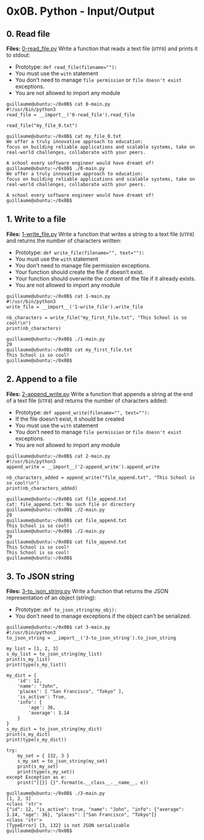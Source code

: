 # 0x0B. Python - Input/Output

## 0. Read file
**Files:** [0-read_file.py](0-read_file.py)
Write a function that reads a text file (`UTF8`) and prints it to stdout:

* Prototype: `def read_file(filename=""):`
* You must use the `with` statement
* You don’t need to manage `file permission` or `file doesn't exist` exceptions.
* You are not allowed to import any module
```
guillaume@ubuntu:~/0x0B$ cat 0-main.py
#!/usr/bin/python3
read_file = __import__('0-read_file').read_file

read_file("my_file_0.txt")

guillaume@ubuntu:~/0x0B$ cat my_file_0.txt
We offer a truly innovative approach to education:
focus on building reliable applications and scalable systems, take on real-world challenges, collaborate with your peers. 

A school every software engineer would have dreamt of!
guillaume@ubuntu:~/0x0B$ ./0-main.py
We offer a truly innovative approach to education:
focus on building reliable applications and scalable systems, take on real-world challenges, collaborate with your peers. 

A school every software engineer would have dreamt of!
guillaume@ubuntu:~/0x0B$ 
```
## 1. Write to a file
**Files:** [1-write_file.py](1-write_file.py)
Write a function that writes a string to a text file (`UTF8`) and returns the number of characters written:

* Prototype: `def write_file(filename="", text=""):`
* You must use the `with` statement
* You don’t need to manage file permission exceptions.
* Your function should create the file if doesn’t exist.
* Your function should overwrite the content of the file if it already exists.
* You are not allowed to import any module
```
guillaume@ubuntu:~/0x0B$ cat 1-main.py
#!/usr/bin/python3
write_file = __import__('1-write_file').write_file

nb_characters = write_file("my_first_file.txt", "This School is so cool!\n")
print(nb_characters)

guillaume@ubuntu:~/0x0B$ ./1-main.py
29
guillaume@ubuntu:~/0x0B$ cat my_first_file.txt
This School is so cool!
guillaume@ubuntu:~/0x0B$ 
```
## 2. Append to a file
**Files:** [2-append_write.py](2-append_write.py)
Write a function that appends a string at the end of a text file (`UTF8`) and returns the number of characters added:

* Prototype: `def append_write(filename="", text=""):`
* If the file doesn’t exist, it should be created
* You must use the `with` statement
* You don’t need to manage `file permission` or `file doesn't exist` exceptions.
* You are not allowed to import any module
```
guillaume@ubuntu:~/0x0B$ cat 2-main.py
#!/usr/bin/python3
append_write = __import__('2-append_write').append_write

nb_characters_added = append_write("file_append.txt", "This School is so cool!\n")
print(nb_characters_added)

guillaume@ubuntu:~/0x0B$ cat file_append.txt
cat: file_append.txt: No such file or directory
guillaume@ubuntu:~/0x0B$ ./2-main.py
29
guillaume@ubuntu:~/0x0B$ cat file_append.txt
This School is so cool!
guillaume@ubuntu:~/0x0B$ ./2-main.py
29
guillaume@ubuntu:~/0x0B$ cat file_append.txt
This School is so cool!
This School is so cool!
guillaume@ubuntu:~/0x0B$ 
```
## 3. To JSON string
**Files:** [3-to_json_string.py](3-to_json_string.py)
Write a function that returns the JSON representation of an object (string):

* Prototype: `def to_json_string(my_obj):`
* You don’t need to manage exceptions if the object can’t be serialized.
```
guillaume@ubuntu:~/0x0B$ cat 3-main.py
#!/usr/bin/python3
to_json_string = __import__('3-to_json_string').to_json_string

my_list = [1, 2, 3]
s_my_list = to_json_string(my_list)
print(s_my_list)
print(type(s_my_list))

my_dict = { 
    'id': 12,
    'name': "John",
    'places': [ "San Francisco", "Tokyo" ],
    'is_active': True,
    'info': {
        'age': 36,
        'average': 3.14
    }
}
s_my_dict = to_json_string(my_dict)
print(s_my_dict)
print(type(s_my_dict))

try:
    my_set = { 132, 3 }
    s_my_set = to_json_string(my_set)
    print(s_my_set)
    print(type(s_my_set))
except Exception as e:
    print("[{}] {}".format(e.__class__.__name__, e))

guillaume@ubuntu:~/0x0B$ ./3-main.py
[1, 2, 3]
<class 'str'>
{"id": 12, "is_active": true, "name": "John", "info": {"average": 3.14, "age": 36}, "places": ["San Francisco", "Tokyo"]}
<class 'str'>
[TypeError] {3, 132} is not JSON serializable
guillaume@ubuntu:~/0x0B$ 
```
